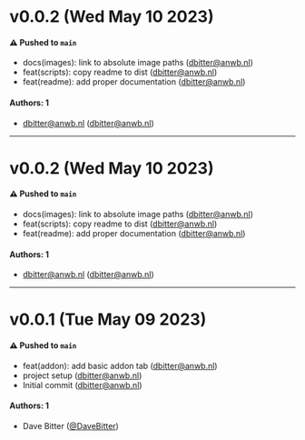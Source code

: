 # v0.0.2 (Wed May 10 2023)

#### ⚠️ Pushed to `main`

- docs(images): link to absolute image paths (dbitter@anwb.nl)
- feat(scripts): copy readme to dist (dbitter@anwb.nl)
- feat(readme): add proper documentation (dbitter@anwb.nl)

#### Authors: 1

- dbitter@anwb.nl (dbitter@anwb.nl)

---

# v0.0.2 (Wed May 10 2023)

#### ⚠️ Pushed to `main`

- docs(images): link to absolute image paths (dbitter@anwb.nl)
- feat(scripts): copy readme to dist (dbitter@anwb.nl)
- feat(readme): add proper documentation (dbitter@anwb.nl)

#### Authors: 1

- dbitter@anwb.nl (dbitter@anwb.nl)

---

# v0.0.1 (Tue May 09 2023)

#### ⚠️ Pushed to `main`

- feat(addon): add basic addon tab (dbitter@anwb.nl)
- project setup (dbitter@anwb.nl)
- Initial commit (dbitter@anwb.nl)

#### Authors: 1

- Dave Bitter ([@DaveBitter](https://github.com/DaveBitter))
